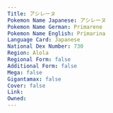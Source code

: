 ```yaml
---
﻿Title: アシレーヌ
Pokemon Name Japanese: アシレーヌ
Pokemon Name German: Primarene
Pokemon Name English: Primarina
Language Card: Japanese
National Dex Number: 730
Region: Alola
Regional Form: false
Additional Form: false
Mega: false
Gigantamax: false
Cover: false
Link: 
Owned: 
---
```

